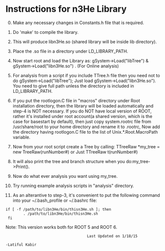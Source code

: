 Instructions for n3He Library
================================

0. Make any necessary changes in Constants.h file that is required.

1. Do 'make' to compile the library. 

2. This will produce  libn3He.so (shared library will be inside lib directory).

3. Place the .so file in a directory under LD_LIBRARY_PATH.

4. Now start root and load the Library as: gSystem->Load("libTree")  & gSystem->Load("libn3He.so")  . (For Online analysis)

5.  For analysis from a script if you include TTree.h file then you need not to do gSystem->Load("libTree"); Just load 
    gSystem->Load("libn3He.so").  You need to give full path unless the directory is included in LD_LIBRARY_PATH.

6. If you put the rootlogon.C file in "macros" directory under Root installation directory, then the library will be loaded automatically 
and step-4 is NOT necessary.
If you do NOT have local version of ROOT, rather it's installed under root account(a shared version, which is the case for basestart by default), then just copy system.rootrc file from /usr/share/root to your home directory and rename it to .rootrc, Now add the directory having rootlogon.C file to the list of Unix.*.Root.MacroPath variable. 

7. Now from your root script create a Tree by calling: TTreeRaw *my_tree = new TreeRaw(runNumber#) or Just TTreeRaw t(runNumber#)

8. It will also print the tree and branch structure when you do:my_tree->Print().

9. Now do what ever analysis you want using my_tree.

10. Try running example analysis scripts in "analysis" directory.

11. As an alterantive to step-3, it's convenient to put the following command into your ~/.bash_profile or ~/.bashrc file:

 
```
if [ -f /path/to/libn3He/bin/thisn3He.sh ]; then 
        . /path/to/libn3He/bin/thisn3He.sh
 fi 
```

Note: This version works both for ROOT 5 and ROOT 6.

                                                                   

										 Last Updated on 1/18/15
                                                                                 -Latiful Kabir
